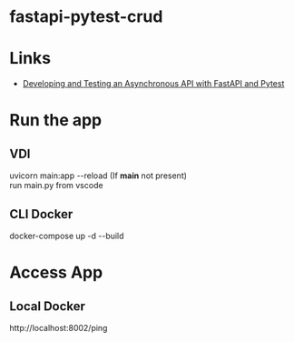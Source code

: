 # fastapi-pytest-crud

# Links
- [Developing and Testing an Asynchronous API with FastAPI and Pytest](https://testdriven.io/blog/fastapi-crud/#additional-validation)


# Run the app
## VDI
uvicorn main:app --reload  (If __main__ not present)
<br>
run main.py from vscode
## CLI Docker
docker-compose up -d --build

# Access App
## Local Docker
http://localhost:8002/ping

